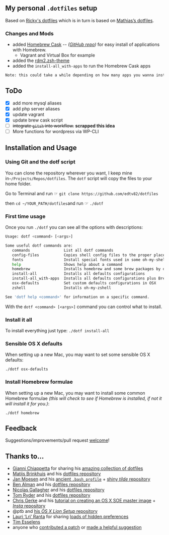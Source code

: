 ## My personal  `.dotfiles` setup

Based on [Ricky's dotfiles](https://github.com/rickyah/dotfiles) which is in turn is based on [Mathias’s dotfiles](https://github.com/rickyah/dotfiles).


### Changes and Mods
* added [Homebrew Cask](http://caskroom.io/) -- *([GitHub repo](https://github.com/phinze/homebrew-cask))* for easy install of applications with Homebrew.
	* Vagrant and Virtual Box for example
* added the [rdm2.zsh-theme](https://github.com/edtv82/oh-my-zsh-rdm-theme)
* added the `install-all_with-apps` to run the Homebrew Cask apps


```bash
Note: this could take a while depending on how many apps you wanna install.
```

## ToDo
- [x] add more mysql aliases
- [x] add php server aliases
- [x] update vagrant
- [x] update brew cask script
- [ ] ~~integrate `gitsh` into workflow.~~ **scrapped this idea**
- [ ] More functions for wordpress via WP-CLI

## Installation and Usage

### Using Git and the dotf script

You can clone the repository wherever you want, I keep mine in`~/Projects/Repos/dotfiles`. The `dotf` script will copy the files to your home folder.

Go to Terminal and run ☞ `git clone https://github.com/edtv82/dotfiles`

then `cd ~/YOUR_PATH/dotfiles`and run ☞ `./dotf`

### First time usage

Once you run `./dotf` you can see all the options with descriptions:

```bash
Usage: dotf <command> [<args>]

Some useful dotf commands are:
   commands               List all dotf commands
   config-files           Copies shell config files to the proper places to set the defaults
   fonts                  Install special fonts used in some oh-my-shell skins
   help                   Shows help about a command
   homebrew               Installs homebrew and some brew packages by default
   install-all            Installs all defaults configurations
   install-all_with-apps  Installs all defaults configurations plus Brew Cask apps
   osx-defaults           Set custom defaults configurations in OSX
   zshell                 Installs oh-my-zshell

See 'dotf help <command>' for information on a specific command.
```

With the `dotf <command> [<args>]` command you can control what to install.

### Install it all
To install everything just type:
`./dotf install-all`

### Sensible OS X defaults

When setting up a new Mac, you may want to set some sensible OS X defaults:

`./dotf osx-defaults`

### Install Homebrew formulae

When setting up a new Mac, you may want to install some common Homebrew formulae *(this will check to see if Homebrew is installed, if not it will install it for you.)*:

`./dotf homebrew`

## Feedback

Suggestions/improvements/pull request
[welcome](https://github.com/ginfuru/dotfiles/pulls)!

## Thanks to…

* [Gianni Chiappetta](http://gf3.ca/) for sharing his [amazing collection of dotfiles](https://github.com/gf3/dotfiles)
* [Matijs Brinkhuis](http://hotfusion.nl/) and his [dotfiles repository](https://github.com/matijs/dotfiles)
* [Jan Moesen](http://jan.moesen.nu/) and his [ancient `.bash_profile`](https://gist.github.com/1156154) + [shiny _tilde_ repository](https://github.com/janmoesen/tilde)
* [Ben Alman](http://benalman.com/) and his [dotfiles repository](https://github.com/cowboy/dotfiles)
* [Nicolas Gallagher](http://nicolasgallagher.com/) and his [dotfiles repository](https://github.com/necolas/dotfiles)
* [Tom Ryder](http://blog.sanctum.geek.nz/) and his [dotfiles repository](https://github.com/tejr/dotfiles)
* [Chris Gerke](http://www.randomsquared.com/) and his [tutorial on creating an OS X SOE master image](http://chris-gerke.blogspot.com/2012/04/mac-osx-soe-master-image-day-7.html) + [_Insta_ repository](https://github.com/cgerke/Insta)
* @ptb and [his _OS X Lion Setup_ repository](https://github.com/ptb/Mac-OS-X-Lion-Setup)
* [Lauri ‘Lri’ Ranta](http://lri.me/) for sharing [loads of hidden preferences](http://lri.me/osx.html#hidden-preferences)
* [Tim Esselens](http://devel.datif.be/)
* anyone who [contributed a patch](https://github.com/rickyah/dotfiles/contributors) or [made a helpful suggestion](https://github.com/rickyah/dotfiles/issues)
